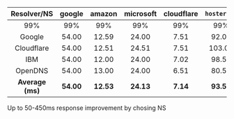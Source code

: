 **Resolver/NS**|**google**|**amazon**|**microsoft**|**cloudflare**|**`hoster.by`**|**`reg.ru`**|**`afraid.org`**
:-----:|:-----:|:-----:|:-----:|:-----:|:-----:|:-----:|:-----:
 |99%|99%|99%|99%|99%|99%|99%
Google|54.00|12.59|24.00|7.51|92.00|44.00|780.87
Cloudflare|54.00|12.51|24.51|7.51|103.02|44.00|447.57
IBM|54.00|12.00|24.00|7.02|98.51|44.00|172.10
OpenDNS|54.00|13.00|24.00|6.51|80.51|45.02|423.06
**Average (ms)**|**54.00**|**12.53**|**24.13**|**7.14**|**93.51**|**44.26**|**455.90**

Up to 50-450ms response improvement by chosing NS